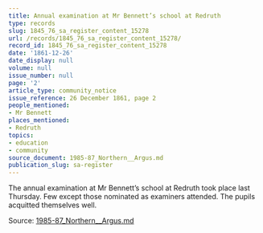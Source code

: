 ```yaml
---
title: Annual examination at Mr Bennett’s school at Redruth
type: records
slug: 1845_76_sa_register_content_15278
url: /records/1845_76_sa_register_content_15278/
record_id: 1845_76_sa_register_content_15278
date: '1861-12-26'
date_display: null
volume: null
issue_number: null
page: '2'
article_type: community_notice
issue_reference: 26 December 1861, page 2
people_mentioned:
- Mr Bennett
places_mentioned:
- Redruth
topics:
- education
- community
source_document: 1985-87_Northern__Argus.md
publication_slug: sa-register
---
```


The annual examination at Mr Bennett’s school at Redruth took place last Thursday.  Few except those nominated as examiners attended.  The pupils acquitted themselves well.

Source: [1985-87_Northern__Argus.md](/downloads/markdown/1985-87_Northern__Argus.md)

